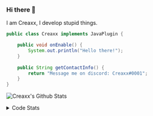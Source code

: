 ### Hi there 👋

I am Creaxx, I develop stupid things. 

```java
public class Creaxx implements JavaPlugin {

    public void onEnable() {
        System.out.println("Hello there!");
    }
    
    public String getContactInfo() {
        return "Message me on discord: Creaxx#0001";
    }
}
```

![Creaxx's Github Stats](https://github-readme-stats.vercel.app/api?username=CreaxxOG&show_icons=true&theme=dark&count_private=true)

<details>
  <summary>Code Stats</summary>

<!--START_SECTION:waka-->
![Code Time](http://img.shields.io/badge/Code%20Time-1%2C107%20hrs%2030%20mins-blue)

![Lines of code](https://img.shields.io/badge/From%20Hello%20World%20I%27ve%20Written-166%20lines%20of%20code-blue)

**🐱 My GitHub Data** 

> 🏆 492 Contributions in the Year 2023
 > 
> 📦 66.2 kB Used in GitHub's Storage 
 > 
> 🚫 Not Opted to Hire
 > 
> 📜 4 Public Repositories 
 > 
> 🔑 2 Private Repositories  
 > 
**I'm an Early 🐤** 

```text
🌞 Morning       86 commits       ██░░░░░░░░░░░░░░░░░░░░░░░   08.86 % 
🌆 Daytime      448 commits       ███████████░░░░░░░░░░░░░░   46.14 % 
🌃 Evening      420 commits       ██████████░░░░░░░░░░░░░░░   43.25 % 
🌙 Night         17 commits       ░░░░░░░░░░░░░░░░░░░░░░░░░   01.75 % 

```
📅 **I'm Most Productive on Saturday** 

```text
Monday         115 commits       ███░░░░░░░░░░░░░░░░░░░░░░   11.84 % 
Tuesday        140 commits       ███░░░░░░░░░░░░░░░░░░░░░░   14.42 % 
Wednesday      117 commits       ███░░░░░░░░░░░░░░░░░░░░░░   12.05 % 
Thursday       120 commits       ███░░░░░░░░░░░░░░░░░░░░░░   12.36 % 
Friday          88 commits       ██░░░░░░░░░░░░░░░░░░░░░░░   09.06 % 
Saturday       243 commits       ██████░░░░░░░░░░░░░░░░░░░   25.03 % 
Sunday         148 commits       ███░░░░░░░░░░░░░░░░░░░░░░   15.24 % 

```


📊 **This Week I Spent My Time On** 

```text
💬 Programming Languages: 
Java                     16 hrs 44 mins      ████████████████████████░   97.04 % 
Kotlin                   20 mins             ░░░░░░░░░░░░░░░░░░░░░░░░░   02.00 % 
GitIgnore file           4 mins              ░░░░░░░░░░░░░░░░░░░░░░░░░   00.39 % 
XML                      3 mins              ░░░░░░░░░░░░░░░░░░░░░░░░░   00.34 % 
YAML                     1 min               ░░░░░░░░░░░░░░░░░░░░░░░░░   00.13 % 

🔥 Editors: 
IntelliJ                 17 hrs 14 mins      █████████████████████████   100.00 % 

```

**I Mostly Code in Java** 

```text
Java                     14 repos            ████████████████░░░░░░░░░   63.64 % 
Kotlin                   7 repos             ████████░░░░░░░░░░░░░░░░░   31.82 % 
EJS                      1 repo              █░░░░░░░░░░░░░░░░░░░░░░░░   04.55 % 

```



 Last Updated on 12/02/2023 01:46:13 UTC
<!--END_SECTION:waka-->
</details>
